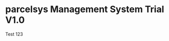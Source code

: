 # parcelsys Management System Trial V1.0
Test 123
<script async src="paypal-button.min.js?merchant=VC54RQHYLMBAN"
    data-button="donate"
    data-type="form"
    data-name="PMS"
    data-amount="1.00"
></script>
